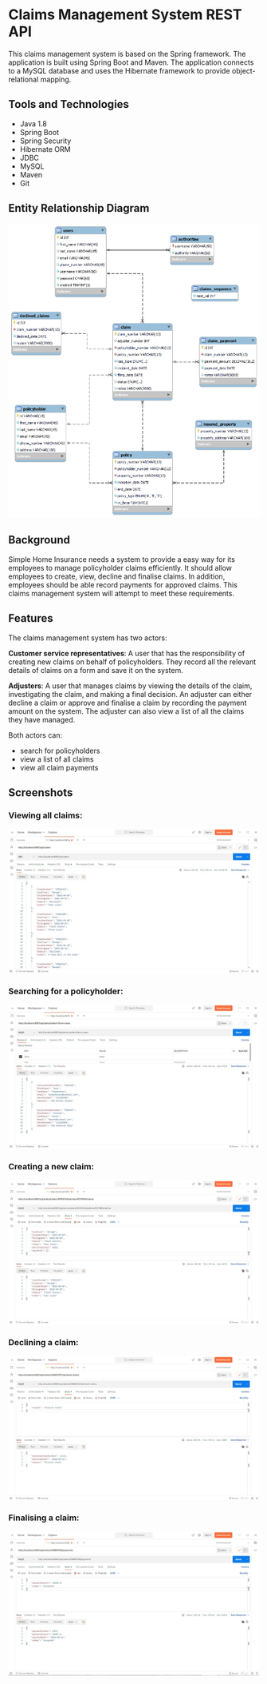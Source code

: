 # Claims Management System REST API

This claims management system is based on the Spring framework. The application is built using Spring Boot and Maven. The application connects to a MySQL database and uses the Hibernate framework to provide object-relational mapping.

## Tools and Technologies
* Java 1.8
* Spring Boot
* Spring Security
* Hibernate ORM
* JDBC
* MySQL
* Maven
* Git

## Entity Relationship Diagram

<p align="center">
  <img src="images/ERD6.png" width=600>
</p>

## Background

Simple Home Insurance needs a system to provide a easy way for its employees to manage policyholder claims efficiently. It should allow employees to create, view, decline and finalise claims. In addition, employees should be able record payments for approved claims. This claims management system will attempt to meet these requirements.

## Features

The claims management system has two actors: 

**Customer service representatives**: A user that has the responsibility of creating new claims on behalf of policyholders. They record all the relevant details of claims on a form and save it on the system. 

**Adjusters**: A user that manages claims by viewing the details of the claim, investigating the claim, and making a final decision. An adjuster can either decline a claim or approve and finalise a claim by recording the payment amount on the system. The adjuster can also view a list of all the claims they have managed.

Both actors can:
* search for policyholders
* view a list of all claims
* view all claim payments

## Screenshots

### Viewing all claims:

![](images/view-claims.JPG)

### Searching for a policyholder:

![](images/search-policyholders.JPG)

### Creating a new claim:

![](images/create-claim.JPG)

### Declining a claim:

![](images/decline-claim.JPG)

### Finalising a claim:

![](images/finalise-claim.JPG)
